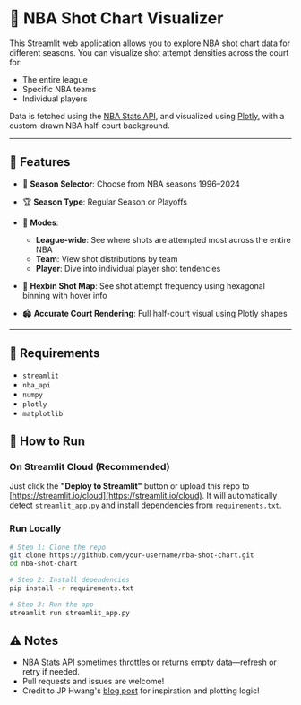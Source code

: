 # 🏀 NBA Shot Chart Visualizer

This Streamlit web application allows you to explore NBA shot chart data for different seasons. You can visualize shot attempt densities across the court for:

- The entire league  
- Specific NBA teams  
- Individual players  

Data is fetched using the [NBA Stats API](https://github.com/swar/nba_api), and visualized using [Plotly](https://plotly.com/python/), with a custom-drawn NBA half-court background.

---

## 🔧 Features

- 📅 **Season Selector**: Choose from NBA seasons 1996–2024  
- 🏆 **Season Type**: Regular Season or Playoffs  
- 🎯 **Modes**:
  - **League-wide**: See where shots are attempted most across the entire NBA
  - **Team**: View shot distributions by team
  - **Player**: Dive into individual player shot tendencies

- 🧊 **Hexbin Shot Map**: See shot attempt frequency using hexagonal binning with hover info  
- 🏟️ **Accurate Court Rendering**: Full half-court visual using Plotly shapes  

---

## 🧪 Requirements

- `streamlit`
- `nba_api`
- `numpy`
- `plotly`
- `matplotlib`

## 🚀 How to Run

### On Streamlit Cloud (Recommended)

Just click the **"Deploy to Streamlit"** button or upload this repo to [https://streamlit.io/cloud](https://streamlit.io/cloud). It will automatically detect `streamlit_app.py` and install dependencies from `requirements.txt`.

### Run Locally

```bash
# Step 1: Clone the repo
git clone https://github.com/your-username/nba-shot-chart.git
cd nba-shot-chart

# Step 2: Install dependencies
pip install -r requirements.txt

# Step 3: Run the app
streamlit run streamlit_app.py
```

## ⚠️ Notes

- NBA Stats API sometimes throttles or returns empty data—refresh or retry if needed.
- Pull requests and issues are welcome!
- Credit to JP Hwang's [blog post](https://www.jphwang.com/posts/interactive-basketball-data-visualizations-with-plotly/) for inspiration and plotting logic!

